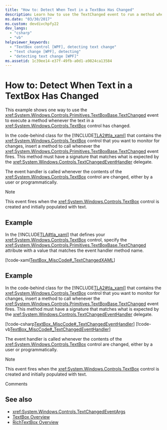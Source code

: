 ```yaml
---
title: "How to: Detect When Text in a TextBox Has Changed"
description: Learn how to use the TextChanged event to run a method whenever the text in a TextBox control changes in a Windows Presentation Foundation application.
ms.date: "03/30/2017"
ms.custom: devdivchpfy22
dev_langs:
  - "csharp"
  - "vb"
helpviewer_keywords:
  - "TextBox control [WPF], detecting text change"
  - "text change [WPF], detecting"
  - "detecting text change [WPF]"
ms.assetid: 1c39ee14-e37f-49fb-a0d1-a9824ca13584
---
```

# How to: Detect When Text in a TextBox Has Changed

This example shows one way to use the <xref:System.Windows.Controls.Primitives.TextBoxBase.TextChanged> event to execute a method whenever the text in a <xref:System.Windows.Controls.TextBox> control has changed.

In the code-behind class for the [!INCLUDE[TLA2#tla_xaml](../../../includes/tla2sharptla-xaml-md.md)] that contains the <xref:System.Windows.Controls.TextBox> control that you want to monitor for changes, insert a method to call whenever the <xref:System.Windows.Controls.Primitives.TextBoxBase.TextChanged> event fires.  This method must have a signature that matches what is expected by the <xref:System.Windows.Controls.TextChangedEventHandler> delegate.

The event handler is called whenever the contents of the <xref:System.Windows.Controls.TextBox> control are changed, either by a user or programmatically.

> [!NOTE]
> This event fires when the <xref:System.Windows.Controls.TextBox> control is created and initially populated with text.

## Example

In the [!INCLUDE[TLA#tla_xaml](../../../includes/tlasharptla-xaml-md.md)] that defines your <xref:System.Windows.Controls.TextBox> control, specify the <xref:System.Windows.Controls.Primitives.TextBoxBase.TextChanged> attribute with a value that matches the event handler method name.

[!code-xaml[TextBox_MiscCode#_TextChangedXAML](~/samples/snippets/csharp/VS_Snippets_Wpf/TextBox_MiscCode/CSharp/Window1.xaml#_textchangedxaml)]

## Example

In the code-behind class for the [!INCLUDE[TLA2#tla_xaml](../../../includes/tla2sharptla-xaml-md.md)] that contains the <xref:System.Windows.Controls.TextBox> control that you want to monitor for changes, insert a method to call whenever the <xref:System.Windows.Controls.Primitives.TextBoxBase.TextChanged> event fires.  This method must have a signature that matches what is expected by the <xref:System.Windows.Controls.TextChangedEventHandler> delegate.

[!code-csharp[TextBox_MiscCode#_TextChangedEventHandler](~/samples/snippets/csharp/VS_Snippets_Wpf/TextBox_MiscCode/CSharp/Window1.xaml.cs#_textchangedeventhandler)]
[!code-vb[TextBox_MiscCode#_TextChangedEventHandler](~/samples/snippets/visualbasic/VS_Snippets_Wpf/TextBox_MiscCode/VisualBasic/Window1.xaml.vb#_textchangedeventhandler)]

The event handler is called whenever the contents of the <xref:System.Windows.Controls.TextBox> control are changed, either by a user or programmatically.

> [!NOTE]
> This event fires when the <xref:System.Windows.Controls.TextBox> control is created and initially populated with text.

Comments

## See also

- <xref:System.Windows.Controls.TextChangedEventArgs>
- [TextBox Overview](textbox-overview.md)
- [RichTextBox Overview](richtextbox-overview.md)
